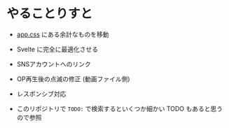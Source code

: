 # やることりすと

- [app.css](./assets/stylesheets/app.css) にある余計なものを移動
- Svelte に完全に最適化させる
- SNSアカウントへのリンク
- OP再生後の点滅の修正 (動画ファイル側)
- レスポンシブ対応

- このリポジトリで `TODO:` で検索するといくつか細かい TODO もあると思うので参照
